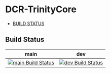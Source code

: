# DCR-TrinityCore

* [BUILD STATUS](#build-status)

## Build Status

main | dev
:------------: | :------------:
[![main Build Status](https://travis-ci.com/mindevis/dcr-trinitycore.svg?branch=main)](https://travis-ci.com/mindevis/dcr-trinitycore) | [![dev Build Status](https://travis-ci.com/mindevis/dcr-trinitycore.svg?branch=dev)](https://travis-ci.com/mindevis/dcr-trinitycore)
